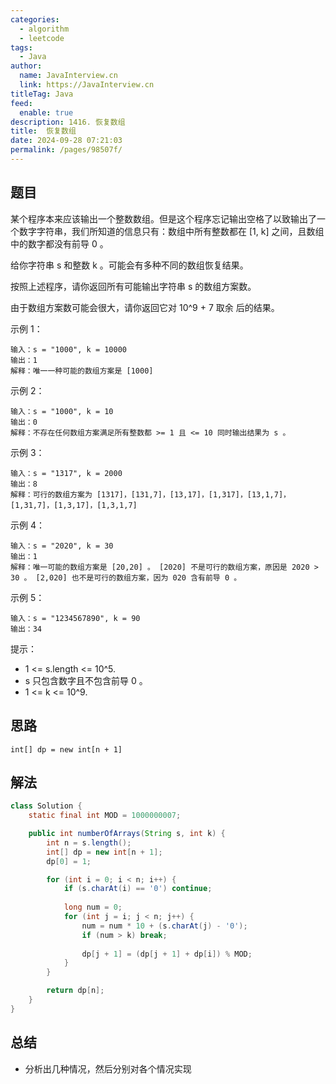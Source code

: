 ```yaml
---
categories: 
  - algorithm
  - leetcode
tags: 
  - Java
author: 
  name: JavaInterview.cn
  link: https://JavaInterview.cn
titleTag: Java
feed: 
  enable: true
description: 1416. 恢复数组
title:  恢复数组
date: 2024-09-28 07:21:03
permalink: /pages/98507f/
---
```


## 题目

某个程序本来应该输出一个整数数组。但是这个程序忘记输出空格了以致输出了一个数字字符串，我们所知道的信息只有：数组中所有整数都在 [1, k] 之间，且数组中的数字都没有前导 0 。

给你字符串 s 和整数 k 。可能会有多种不同的数组恢复结果。

按照上述程序，请你返回所有可能输出字符串 s 的数组方案数。

由于数组方案数可能会很大，请你返回它对 10^9 + 7 取余 后的结果。



示例 1：

    输入：s = "1000", k = 10000
    输出：1
    解释：唯一一种可能的数组方案是 [1000]
示例 2：

    输入：s = "1000", k = 10
    输出：0
    解释：不存在任何数组方案满足所有整数都 >= 1 且 <= 10 同时输出结果为 s 。
示例 3：
    
    输入：s = "1317", k = 2000
    输出：8
    解释：可行的数组方案为 [1317]，[131,7]，[13,17]，[1,317]，[13,1,7]，[1,31,7]，[1,3,17]，[1,3,1,7]
示例 4：

    输入：s = "2020", k = 30
    输出：1
    解释：唯一可能的数组方案是 [20,20] 。 [2020] 不是可行的数组方案，原因是 2020 > 30 。 [2,020] 也不是可行的数组方案，因为 020 含有前导 0 。
示例 5：

    输入：s = "1234567890", k = 90
    输出：34


提示：

* 1 <= s.length <= 10^5.
* s 只包含数字且不包含前导 0 。
* 1 <= k <= 10^9.

## 思路

    int[] dp = new int[n + 1]

## 解法
```java
class Solution {
    static final int MOD = 1000000007;

    public int numberOfArrays(String s, int k) {
        int n = s.length();
        int[] dp = new int[n + 1];
        dp[0] = 1;

        for (int i = 0; i < n; i++) {
            if (s.charAt(i) == '0') continue;
            
            long num = 0;
            for (int j = i; j < n; j++) {
                num = num * 10 + (s.charAt(j) - '0');
                if (num > k) break;
                
                dp[j + 1] = (dp[j + 1] + dp[i]) % MOD;
            }
        }

        return dp[n];
    }
}

```

## 总结

- 分析出几种情况，然后分别对各个情况实现 
